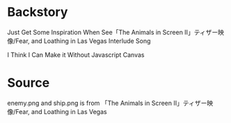 # Backstory

Just Get Some Inspiration When See「The Animals in Screen II」ティザー映像/Fear, and Loathing in Las Vegas Interlude Song

I Think I Can Make it Without Javascript Canvas

# Source

enemy.png and ship.png is from 「The Animals in Screen II」ティザー映像/Fear, and Loathing in Las Vegas